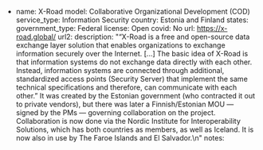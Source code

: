 
- name: X-Road
model: Collaborative Organizational Development (COD)
service_type: Information Security
country: Estonia and Finland
states: 
government_type: Federal
license: Open
covid: No
url: https://x-road.global/
url2: 
description: "“X-Road is a free and open-source data exchange layer solution that enables organizations to exchange information securely over the Internet. [...] The basic idea of X-Road is that information systems do not exchange data directly with each other. Instead, information systems are connected through additional, standardized access points (Security Server) that implement the same technical specifications and therefore, can communicate with each other.” It was created by the Estonian government (who contracted it out to private vendors), but there was later a Finnish/Estonian MOU — signed by the PMs — governing collaboration on the project. Collaboration is now done via the Nordic Institute for Interoperability Solutions, which has both countries as members, as well as Iceland. It is now also in use by The Faroe Islands and El Salvador.\n"
notes: 